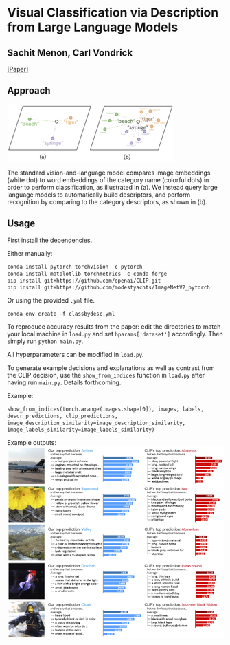 # Visual Classification via Description from Large Language Models
## Sachit Menon, Carl Vondrick

[[Paper]](link)

## Approach


![[latent-points]](./figs/latent-points.png)

The standard vision-and-language model compares image embeddings (white dot) to word embeddings of the category name (colorful dots) in order to perform classification, as illustrated in (a). We instead query large language models to automatically build descriptors, and perform recognition by comparing to the category descriptors, as shown in (b).

## Usage

First install the dependencies.

Either manually:
```
conda install pytorch torchvision -c pytorch
conda install matplotlib torchmetrics -c conda-forge
pip install git+https://github.com/openai/CLIP.git
pip install git+https://github.com/modestyachts/ImageNetV2_pytorch
```

Or using the provided `.yml` file.
```
conda env create -f classbydesc.yml
```

To reproduce accuracy results from the paper: edit the directories to match your local machine in `load.py` and set `hparams['dataset']` accordingly. Then simply run `python main.py`.

All hyperparameters can be modified in `load.py`.

To generate example decisions and explanations as well as contrast from the CLIP decision, use the `show_from_indices` function in `load.py` after having run `main.py`. Details forthcoming.

Example:
```
show_from_indices(torch.arange(images.shape[0]), images, labels, descr_predictions, clip_predictions, image_description_similarity=image_description_similarity, image_labels_similarity=image_labels_similarity)
```

Example outputs:
![[figs]](./figs/explanations.png)